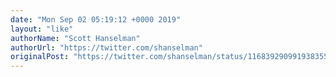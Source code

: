 ```yaml
---
date: "Mon Sep 02 05:19:12 +0000 2019"
layout: "like"
authorName: "Scott Hanselman"
authorUrl: "https://twitter.com/shanselman"
originalPost: "https://twitter.com/shanselman/status/1168392909919383552"
---
```

